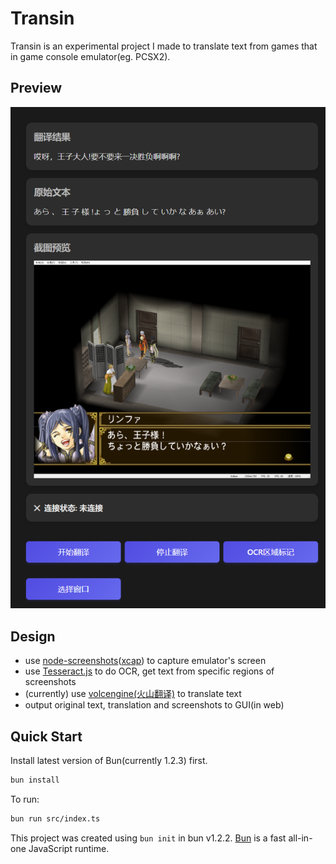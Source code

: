 # Transin

Transin is an experimental project I made to translate text from games that in game console emulator(eg. PCSX2).

## Preview

![Transin UI Preview](preview.png)

## Design

- use [node-screenshots](https://github.com/nashaofu/node-screenshots)([xcap](https://github.com/nashaofu/xcap)) to capture emulator's screen
- use [Tesseract.js](https://github.com/naptha/tesseract.js/) to do OCR, get text from specific regions of screenshots
- (currently) use [volcengine(火山翻译)](https://translate.volcengine.com/api) to translate text
- output original text, translation and screenshots to GUI(in web)

## Quick Start

Install latest version of Bun(currently 1.2.3) first.

```bash
bun install
```

To run:

```bash
bun run src/index.ts
```

This project was created using `bun init` in bun v1.2.2. [Bun](https://bun.sh) is a fast all-in-one JavaScript runtime.
